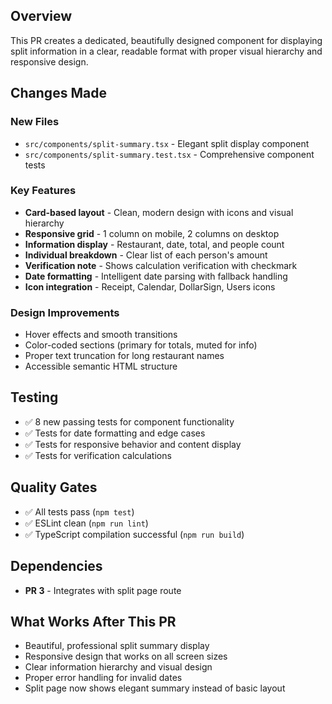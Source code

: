 ## Overview

This PR creates a dedicated, beautifully designed component for displaying split information in a clear, readable format with proper visual hierarchy and responsive design.

## Changes Made

### New Files
- `src/components/split-summary.tsx` - Elegant split display component
- `src/components/split-summary.test.tsx` - Comprehensive component tests

### Key Features
- **Card-based layout** - Clean, modern design with icons and visual hierarchy
- **Responsive grid** - 1 column on mobile, 2 columns on desktop
- **Information display** - Restaurant, date, total, and people count
- **Individual breakdown** - Clear list of each person's amount
- **Verification note** - Shows calculation verification with checkmark
- **Date formatting** - Intelligent date parsing with fallback handling
- **Icon integration** - Receipt, Calendar, DollarSign, Users icons

### Design Improvements
- Hover effects and smooth transitions
- Color-coded sections (primary for totals, muted for info)
- Proper text truncation for long restaurant names
- Accessible semantic HTML structure

## Testing

- ✅ 8 new passing tests for component functionality
- ✅ Tests for date formatting and edge cases
- ✅ Tests for responsive behavior and content display
- ✅ Tests for verification calculations

## Quality Gates

- ✅ All tests pass (`npm test`)
- ✅ ESLint clean (`npm run lint`)
- ✅ TypeScript compilation successful (`npm run build`)

## Dependencies

- **PR 3** - Integrates with split page route

## What Works After This PR

- Beautiful, professional split summary display
- Responsive design that works on all screen sizes
- Clear information hierarchy and visual design
- Proper error handling for invalid dates
- Split page now shows elegant summary instead of basic layout